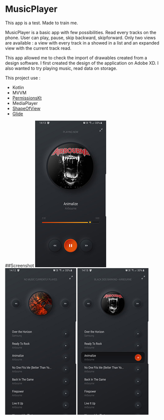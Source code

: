 # MusicPlayer
This app is a test. Made to train me.

MusicPlayer is a basic app with few possibilities. Read every tracks on the phone. User can play, pause, skip backward, skipforward. Only two views are available : a view with every track in a showed in a list and an expanded view with the current track read.

This app allowed me to check the import of drawables created from a design software. I first created the design of the application on Adobe XD.
I also wanted to try playing music, read data on storage.

This project use : 
  - Kotlin
  - MVVM
  - [PermissionsKt](https://github.com/sembozdemir/PermissionsKt)
  - MediaPlayer
  - [ShapeOfView](https://github.com/florent37/ShapeOfView)
  - [Glide](https://github.com/bumptech/glide)

##Screenshot
![screenshot_expanded_view](https://github.com/BenLscr/MusicPlayer/blob/master/images/screenshot_expanded_view.jpg?raw_true) 
![screenshot_home](https://github.com/BenLscr/MusicPlayer/blob/master/images/screenshot_home.jpg?raw_true) 
![screenshot_shrunk_view](https://github.com/BenLscr/MusicPlayer/blob/master/images/screenshot_shrunk_view.jpg?raw_true) 
